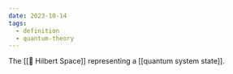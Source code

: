 ```yaml
---
date: 2023-10-14
tags:
  - definition
  - quantum-theory
---
```

The [[📘 Hilbert Space]] representing a [[quantum system state]].